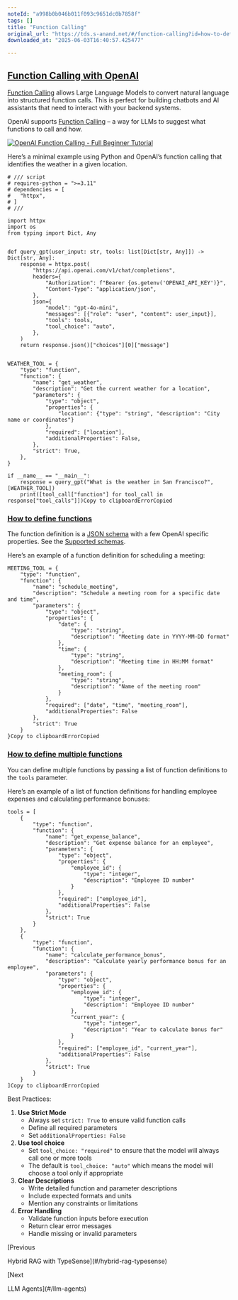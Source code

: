 ```yaml
---
noteId: "a998b0b046b011f093c9651dc0b7858f"
tags: []
title: "Function Calling"
original_url: "https://tds.s-anand.net/#/function-calling?id=how-to-define-multiple-functions"
downloaded_at: "2025-06-03T16:40:57.425477"

---
```


[Function Calling with OpenAI](#/function-calling?id=function-calling-with-openai)
----------------------------------------------------------------------------------

[Function Calling](https://platform.openai.com/docs/guides/function-calling) allows Large Language Models to convert natural language into structured function calls. This is perfect for building chatbots and AI assistants that need to interact with your backend systems.

OpenAI supports [Function Calling](https://platform.openai.com/docs/guides/function-calling) – a way for LLMs to suggest what functions to call and how.

[![OpenAI Function Calling - Full Beginner Tutorial](https://i.ytimg.com/vi_webp/aqdWSYWC_LI/sddefault.webp)](https://youtu.be/aqdWSYWC_LI)

Here’s a minimal example using Python and OpenAI’s function calling that identifies the weather in a given location.

```
# /// script
# requires-python = ">=3.11"
# dependencies = [
#   "httpx",
# ]
# ///

import httpx
import os
from typing import Dict, Any


def query_gpt(user_input: str, tools: list[Dict[str, Any]]) -> Dict[str, Any]:
    response = httpx.post(
        "https://api.openai.com/v1/chat/completions",
        headers={
            "Authorization": f"Bearer {os.getenv('OPENAI_API_KEY')}",
            "Content-Type": "application/json",
        },
        json={
            "model": "gpt-4o-mini",
            "messages": [{"role": "user", "content": user_input}],
            "tools": tools,
            "tool_choice": "auto",
        },
    )
    return response.json()["choices"][0]["message"]


WEATHER_TOOL = {
    "type": "function",
    "function": {
        "name": "get_weather",
        "description": "Get the current weather for a location",
        "parameters": {
            "type": "object",
            "properties": {
                "location": {"type": "string", "description": "City name or coordinates"}
            },
            "required": ["location"],
            "additionalProperties": False,
        },
        "strict": True,
    },
}

if __name__ == "__main__":
    response = query_gpt("What is the weather in San Francisco?", [WEATHER_TOOL])
    print([tool_call["function"] for tool_call in response["tool_calls"]])Copy to clipboardErrorCopied
```

### [How to define functions](#/function-calling?id=how-to-define-functions)

The function definition is a [JSON schema](https://json-schema.org/) with a few OpenAI specific properties.
See the [Supported schemas](https://platform.openai.com/docs/guides/structured-outputs#supported-schemas).

Here’s an example of a function definition for scheduling a meeting:

```
MEETING_TOOL = {
    "type": "function",
    "function": {
        "name": "schedule_meeting",
        "description": "Schedule a meeting room for a specific date and time",
        "parameters": {
            "type": "object",
            "properties": {
                "date": {
                    "type": "string",
                    "description": "Meeting date in YYYY-MM-DD format"
                },
                "time": {
                    "type": "string",
                    "description": "Meeting time in HH:MM format"
                },
                "meeting_room": {
                    "type": "string",
                    "description": "Name of the meeting room"
                }
            },
            "required": ["date", "time", "meeting_room"],
            "additionalProperties": False
        },
        "strict": True
    }
}Copy to clipboardErrorCopied
```

### [How to define multiple functions](#/function-calling?id=how-to-define-multiple-functions)

You can define multiple functions by passing a list of function definitions to the `tools` parameter.

Here’s an example of a list of function definitions for handling employee expenses and calculating performance bonuses:

```
tools = [
    {
        "type": "function",
        "function": {
            "name": "get_expense_balance",
            "description": "Get expense balance for an employee",
            "parameters": {
                "type": "object",
                "properties": {
                    "employee_id": {
                        "type": "integer",
                        "description": "Employee ID number"
                    }
                },
                "required": ["employee_id"],
                "additionalProperties": False
            },
            "strict": True
        }
    },
    {
        "type": "function",
        "function": {
            "name": "calculate_performance_bonus",
            "description": "Calculate yearly performance bonus for an employee",
            "parameters": {
                "type": "object",
                "properties": {
                    "employee_id": {
                        "type": "integer",
                        "description": "Employee ID number"
                    },
                    "current_year": {
                        "type": "integer",
                        "description": "Year to calculate bonus for"
                    }
                },
                "required": ["employee_id", "current_year"],
                "additionalProperties": False
            },
            "strict": True
        }
    }
]Copy to clipboardErrorCopied
```

Best Practices:

1. **Use Strict Mode**
   * Always set `strict: True` to ensure valid function calls
   * Define all required parameters
   * Set `additionalProperties: False`
2. **Use tool choice**
   * Set `tool_choice: "required"` to ensure that the model will always call one or more tools
   * The default is `tool_choice: "auto"` which means the model will choose a tool only if appropriate
3. **Clear Descriptions**
   * Write detailed function and parameter descriptions
   * Include expected formats and units
   * Mention any constraints or limitations
4. **Error Handling**
   * Validate function inputs before execution
   * Return clear error messages
   * Handle missing or invalid parameters

[Previous

Hybrid RAG with TypeSense](#/hybrid-rag-typesense)

[Next

LLM Agents](#/llm-agents)
